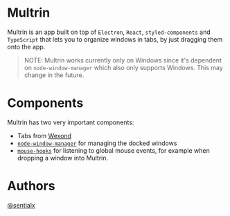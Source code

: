 # Multrin
Multrin is an app built on top of `Electron`, `React`, `styled-components` and `TypeScript` that lets you to organize windows in tabs, by just dragging them onto the app.

> NOTE: Multrin works currently only on Windows since it's dependent on `node-window-manager` which also only supports Windows. This may change in the future.

# Components
Multrin has two very important components:
- Tabs from [Wexond](https://github.com/wexond/wexond)
- [`node-window-manager`](https://github.com/sentialx/node-window-manager) for managing the docked windows
- [`mouse-hooks`](https://github.com/sentialx/mouse-hooks) for listening to global mouse events, for example when dropping a window into Multrin.

# Authors
[@sentialx](https://github.com/sentialx)
